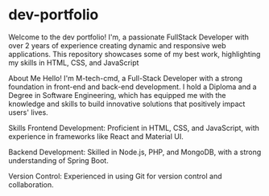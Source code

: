 # dev-portfolio
Welcome to the dev portfolio! I'm, a passionate FullStack Developer with over 2 years of experience creating dynamic and responsive web applications. This repository showcases some of my best work, highlighting my skills in HTML, CSS, and JavaScript

About Me
Hello! I'm M-tech-cmd, a Full-Stack Developer with a strong foundation in front-end and back-end development. I hold a Diploma and a Degree in Software Engineering, which has equipped me with the knowledge and skills to build innovative solutions that positively impact users' lives.

Skills
Frontend Development: Proficient in HTML, CSS, and JavaScript, with experience in frameworks like React and Material UI.

Backend Development: Skilled in Node.js, PHP, and MongoDB, with a strong understanding of Spring Boot.

Version Control: Experienced in using Git for version control and collaboration.
